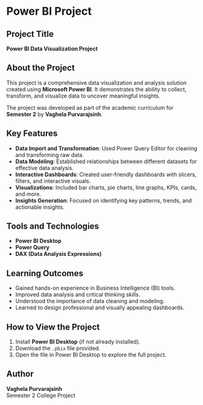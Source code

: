# Power BI Project

## Project Title
**Power BI Data Visualization Project**

## About the Project
This project is a comprehensive data visualization and analysis solution created using **Microsoft Power BI**. It demonstrates the ability to collect, transform, and visualize data to uncover meaningful insights.

The project was developed as part of the academic curriculum for **Semester 2** by **Vaghela Purvarajsinh**.

## Key Features
- **Data Import and Transformation**: Used Power Query Editor for cleaning and transforming raw data.
- **Data Modeling**: Established relationships between different datasets for effective data analysis.
- **Interactive Dashboards**: Created user-friendly dashboards with slicers, filters, and interactive visuals.
- **Visualizations**: Included bar charts, pie charts, line graphs, KPIs, cards, and more.
- **Insights Generation**: Focused on identifying key patterns, trends, and actionable insights.

## Tools and Technologies
- **Power BI Desktop**
- **Power Query**
- **DAX (Data Analysis Expressions)**

## Learning Outcomes
- Gained hands-on experience in Business Intelligence (BI) tools.
- Improved data analysis and critical thinking skills.
- Understood the importance of data cleaning and modeling.
- Learned to design professional and visually appealing dashboards.

## How to View the Project
1. Install **Power BI Desktop** (if not already installed).
2. Download the `.pbix` file provided.
3. Open the file in Power BI Desktop to explore the full project.

## Author
**Vaghela Purvarajsinh**  
Semester 2 College Project

